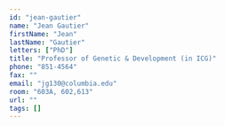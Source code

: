 ```yaml
---
id: "jean-gautier"
name: "Jean Gautier"
firstName: "Jean"
lastName: "Gautier"
letters: ["PhD"]
title: "Professor of Genetic & Development (in ICG)"
phone: "851-4564"
fax: ""
email: "jg130@columbia.edu"
room: "603A, 602,613"
url: ""
tags: []
---
```

